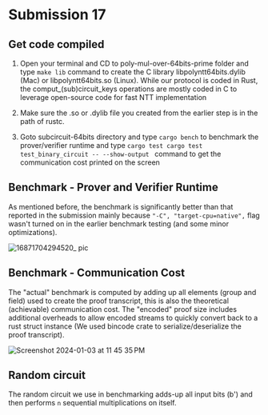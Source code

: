 # Submission 17

## Get code compiled

1. Open your terminal and CD to poly-mul-over-64bits-prime folder and type `make lib` command to create the C library libpolyntt64bits.dylib (Mac) or libpolyntt64bits.so (Linux). While our protocol is coded in Rust, the comput_(sub)circuit_keys operations are mostly coded in C to leverage open-source code for fast NTT implementation

2. Make sure the  .so or .dylib file you created from the earlier step is in the path of rustc.
   
3. Goto subcircuit-64bits directory and type `cargo bench` to benchmark the prover/verifier runtime and type `cargo test cargo test test_binary_circuit -- --show-output ` command to get the communication cost printed on the screen

 
## Benchmark - Prover and Verifier Runtime

As mentioned before, the benchmark is significantly better than that reported in the submission mainly because `"-C", "target-cpu=native",` flag wasn't turned on in the earlier benchmark testing (and some minor optimizations).

![16871704294520_ pic](https://github.com/lusecret/lu23/assets/8139291/166a618c-9707-4a7a-9535-597225b5753a)

## Benchmark - Communication Cost

The "actual" benchmark is computed by adding up all elements (group and field) used to create the proof transcript, this is also the theoretical (achievable) communication cost. The "encoded" proof size includes additional overheads to allow encoded streams to quickly convert back to a rust struct instance (We used bincode crate to serialize/deserialize the proof transcript). 

![Screenshot 2024-01-03 at 11 45 35 PM](https://github.com/lusecret/lu23/assets/8139291/2f0a2925-52b0-4743-a20c-501239072f43)

## Random circuit

The random circuit we use in benchmarking adds-up all input bits (b') and then performs `n` sequential multiplications on itself.
